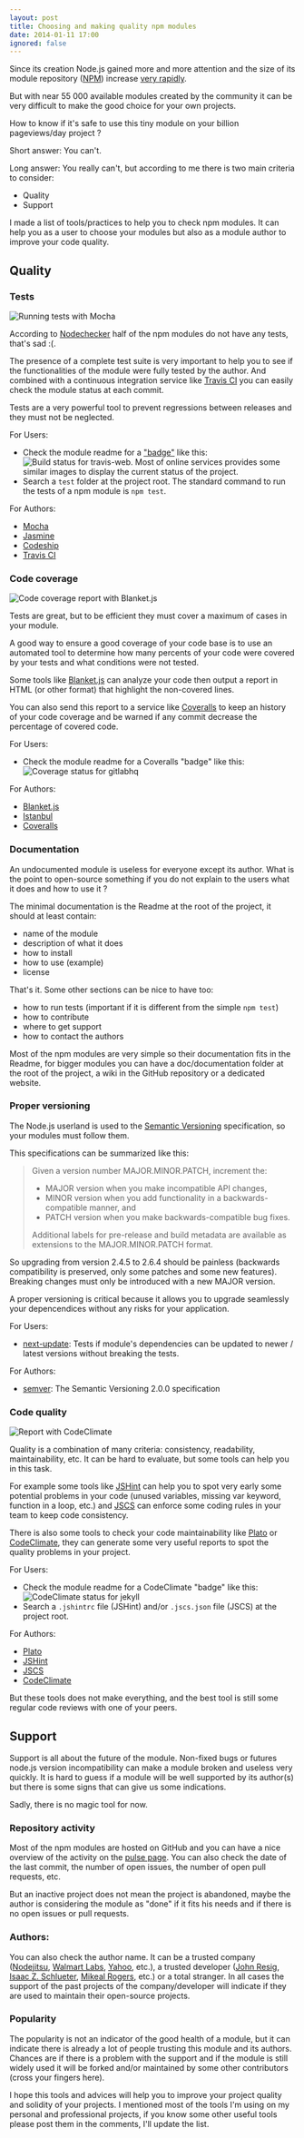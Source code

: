 ```yaml
---
layout: post
title: Choosing and making quality npm modules
date: 2014-01-11 17:00
ignored: false
---
```

Since its creation Node.js gained more and more attention and the size of its module repository ([NPM](http://npmjs.org)) increase [very rapidly](http://modulecounts.com).

But with near 55 000 available modules created by the community it can be very difficult to make the good choice for your own projects.

How to know if it's safe to use this tiny module on your billion pageviews/day project ?

Short answer: You can't.

Long answer: You really can't, but according to me there is two main criteria to consider:

- Quality
- Support

I made a list of tools/practices to help you to check npm modules. It can help you as a user to choose your modules but also as a module author to improve your code quality.

## Quality

### Tests

![Running tests with Mocha](/posts/choosing-and-making-quality-npm-modules/tests.png)

According to [Nodechecker](https://nodechecker.com) half of the npm modules do not have any tests, that's sad :(.

The presence of a complete test suite is very important to help you to see if the functionalities of the module were fully tested by the author. And combined with a continuous integration service like [Travis CI](https://travis-ci.org) you can easily check the module status at each commit.

Tests are a very powerful tool to prevent regressions between releases and they must not be neglected.

For Users:

- Check the module readme for a ["badge"](http://about.travis-ci.org/docs/user/status-images/) like this: ![Build status for travis-web](/posts/choosing-and-making-quality-npm-modules/passing.png). Most of online services provides some similar images to display the current status of the project.
- Search a `test` folder at the project root. The standard command to run the tests of a npm module is `npm test`.

For Authors:

- [Mocha](http://visionmedia.github.com/mocha)
- [Jasmine](http://pivotal.github.io/jasmine)
- [Codeship](https://www.codeship.io)
- [Travis CI](https://travis-ci.org)

### Code coverage

![Code coverage report with Blanket.js](/posts/choosing-and-making-quality-npm-modules/coverage.png)

Tests are great, but to be efficient they must cover a maximum of cases in your module.

A good way to ensure a good coverage of your code base is to use an automated tool to determine how many percents of your code were covered by your tests and what conditions were not tested.

Some tools like [Blanket.js](http://blanketjs.org) can analyze your code then output a report in HTML (or other format) that highlight the non-covered lines.

You can also send this report to a service like [Coveralls](https://coveralls.io) to keep an history of your code coverage and be warned if any commit decrease the percentage of covered code.

For Users:

- Check the module readme for a Coveralls "badge" like this: ![Coverage status for gitlabhq](/posts/choosing-and-making-quality-npm-modules/coverage-86.png)

For Authors:

- [Blanket.js](http://blanketjs.org)
- [Istanbul](https://github.com/gotwarlost/istanbul)
- [Coveralls](https://coveralls.io)

### Documentation

An undocumented module is useless for everyone except its author. What is the point to open-source something if you do not explain to the users what it does and how to use it ?

The minimal documentation is the Readme at the root of the project, it should at least contain:

- name of the module
- description of what it does
- how to install
- how to use (example)
- license

That's it. Some other sections can be nice to have too:

- how to run tests (important if it is different from the simple `npm test`)
- how to contribute
- where to get support
- how to contact the authors

Most of the npm modules are very simple so their documentation fits in the Readme, for bigger modules you can have a doc/documentation folder at the root of the project, a wiki in the GitHub repository or a dedicated website.

### Proper versioning

The Node.js userland is used to the [Semantic Versioning](http://semver.org) specification, so your modules must follow them.

This specifications can be summarized like this:

> Given a version number MAJOR.MINOR.PATCH, increment the:
>
> - MAJOR version when you make incompatible API changes,
> - MINOR version when you add functionality in a backwards-compatible manner, and
> - PATCH version when you make backwards-compatible bug fixes.
>
> Additional labels for pre-release and build metadata are available as extensions to the MAJOR.MINOR.PATCH format.

So upgrading from version 2.4.5 to 2.6.4 should be painless (backwards compatibility is preserved, only some patches and some new features). Breaking changes must only be introduced with a new MAJOR version.

A proper versioning is critical because it allows you to upgrade seamlessly your depencendices without any risks for your application.

For Users:

- [next-update](https://github.com/bahmutov/next-update): Tests if module's dependencies can be updated to newer / latest versions without breaking the tests.

For Authors:

- [semver](http://semver.org): The Semantic Versioning 2.0.0 specification

### Code quality

![Report with CodeClimate](/posts/choosing-and-making-quality-npm-modules/codeclimate.png)

Quality is a combination of many criteria: consistency, readability, maintainability, etc. It can be hard to evaluate, but some tools can help you in this task.

For example some tools like [JSHint](http://www.jshint.com/docs) can help you to spot very early some potential problems in your code (unused variables, missing var keyword, function in a loop, etc.) and [JSCS](https://github.com/mdevils/node-jscs) can enforce some coding rules in your team to keep code consistency.

There is also some tools to check your code maintainability like [Plato](https://github.com/es-analysis/plato) or [CodeClimate](https://codeclimate.com), they can generate some very useful reports to spot the quality problems in your project.

For Users:

- Check the module readme for a CodeClimate "badge" like this: ![CodeClimate status for jekyll](/posts/choosing-and-making-quality-npm-modules/codeclimate-3-4.png)
- Search a `.jshintrc` file (JSHint) and/or `.jscs.json` file (JSCS) at the project root.

For Authors:

- [Plato](https://github.com/es-analysis/plato)
- [JSHint](http://www.jshint.com/docs)
- [JSCS](https://github.com/mdevils/node-jscs)
- [CodeClimate](https://codeclimate.com)

But these tools does not make everything, and the best tool is still some regular code reviews with one of your peers.

## Support

Support is all about the future of the module. Non-fixed bugs or futures node.js version incompatibility can make a module broken and useless very quickly. It is hard to guess if a module will be well supported by its author(s) but there is some signs that can give us some indications.

Sadly, there is no magic tool for now.

### Repository activity

Most of the npm modules are hosted on GitHub and you can have a nice overview of the activity on the [pulse page](https://github.com/joyent/node/pulse). You can also check the date of the last commit, the number of open issues, the number of open pull requests, etc.

But an inactive project does not mean the project is abandoned, maybe the author is considering the module as "done" if it fits his needs and if there is no open issues or pull requests.

### Authors:

You can also check the author name. It can be a trusted company ([Nodejitsu](https://github.com/nodejitsu), [Walmart Labs](https://github.com/walmartlabs‎), [Yahoo](https://github.com/yahoo), etc.), a trusted developer ([John Resig](https://github.com/jeresig), [Isaac Z. Schlueter](https://github.com/isaacs), [Mikeal Rogers](https://github.com/mikeal‎), etc.) or a total stranger. In all cases the support of the past projects of the company/developer will indicate if they are used to maintain their open-source projects.

### Popularity

The popularity is not an indicator of the good health of a module, but it can indicate there is already a lot of people trusting this module and its authors. Chances are if there is a problem with the support and if the module is still widely used it will be forked and/or maintained by some other contributors (cross your fingers here).


I hope this tools and advices will help you to improve your project quality and solidity of your projects. I mentioned most of the tools I'm using on my personal and professional projects, if you know some other useful tools please post them in the comments, I'll update the list.
